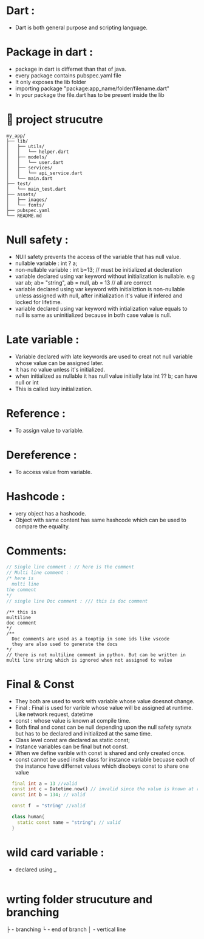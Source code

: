 # Dart : 
* Dart is both general purpose and scripting language.

# Package in dart : 
* package in dart is differnet than that of java.
* every package contains pubspec.yaml file
* It only exposes the lib folder
* importing package "package:app_name/folder/filename.dart"
* In your package the file.dart has to be present inside the lib



# 📁 project strucutre

```
my_app/
├── lib/
│   ├── utils/
│   │   └── helper.dart
│   ├── models/
│   │   └── user.dart
│   ├── services/
│   │   └── api_service.dart
│   └── main.dart
├── test/
│   └── main_test.dart
├── assets/
│   ├── images/
│   └── fonts/
├── pubspec.yaml
└── README.md
```


# Null safety : 
* NUll safety prevents the access of the variable that has null value.
* nullable variable : int ? a;
* non-nullable variable : int b=13; // must be initialized at decleration
* variable declared using var keyword without initialization is nullable. e.g var ab; ab= "string", ab = null, ab = 13 // all are correct
* variable declared using var keyword with initializtion is non-nullable unless assigned with null, after initialization it's value if infered and locked for lifetime.
* variable declared using var keyword with intialization value equals to null is same as uninitialized because in both case value is null.

# Late variable : 
* Variable declared with late keywords are used to creat not null variable whose value can be assigned later.
* It has no value unless it's initialized.
* when initialized as nullable it has null value initially late int ?? b; can have null or int
* This is called lazy initialization.


# Reference : 
* To assign value to variable.

# Dereference : 
* To access value from variable.


# Hashcode : 
* very object has a hashcode.
* Object with same content has same hashcode which can be used to compare the equality.


# Comments: 

``` dart
// Single line comment : // here is the comment
// Multi line comment :
/* here is
  multi line
the comment
*/
// single line Doc comment : /// this is doc comment
```
```
/** this is
multiline
doc comment
*/
/**
  Doc comments are used as a tooptip in some ids like vscode
  they are also used to generate the docs
*/
// there is not multiline comment in python. But can be written in multi line string which is ignored when not assigned to value

```

# Final & Const 
* They both are used to work with variable whose value doesnot change.
* Final : Final is used for varible whose value will be assigned at runtime. Like network request, datetime
* const : whose value is known at compile time.
* Both final and const can be null depending upon the null safety synatx but has to be declared and initialized at the same time.
* Class level const are declared as static const;
* Instance variables can be final but not const.
* When we define varible with const is shared and only created once.
* const cannot be used insite class for instance variable becuase each of the instance have differnet values which disobeys const to share one value
```dart
  final int a = 13 //valid
  const int c = Datetime.now() // invalid since the value is known at runtime
  const int b = 134; // valid

  const f  = "string" //valid

  class human{
    static const name = "string"; // valid
  }
```

# wild card variable : 
* declared using _
```dart

```


# wrting folder strucuture and branching 
&#x251C; - branching 
&#x2514; - end of branch 
&#x2502; - vertical line 
